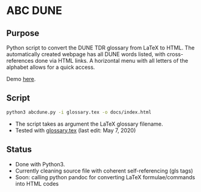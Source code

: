 # ABC DUNE

## Purpose
Python script to convert the DUNE TDR glossary from LaTeX to HTML.
The automatically created webpage has all DUNE words listed, with cross-references done via HTML links. A horizontal menu with all letters of the alphabet allows for a quick access.

Demo [here](https://clairedavid.github.io/abcdune/).

## Script
```sh
python3 abcdune.py -i glossary.tex -o docs/index.html
```
- The script takes as argument the LaTeX glossary filename. 
- Tested with [glossary.tex](https://github.com/DUNE/dune-tdr/blob/master/common/glossary.tex) (last edit: May 7, 2020)

## Status
- Done with Python3.
- Currently cleaning source file with coherent self-referencing (gls tags)
- Soon: calling python pandoc for converting LaTeX formulae/commands into HTML codes
